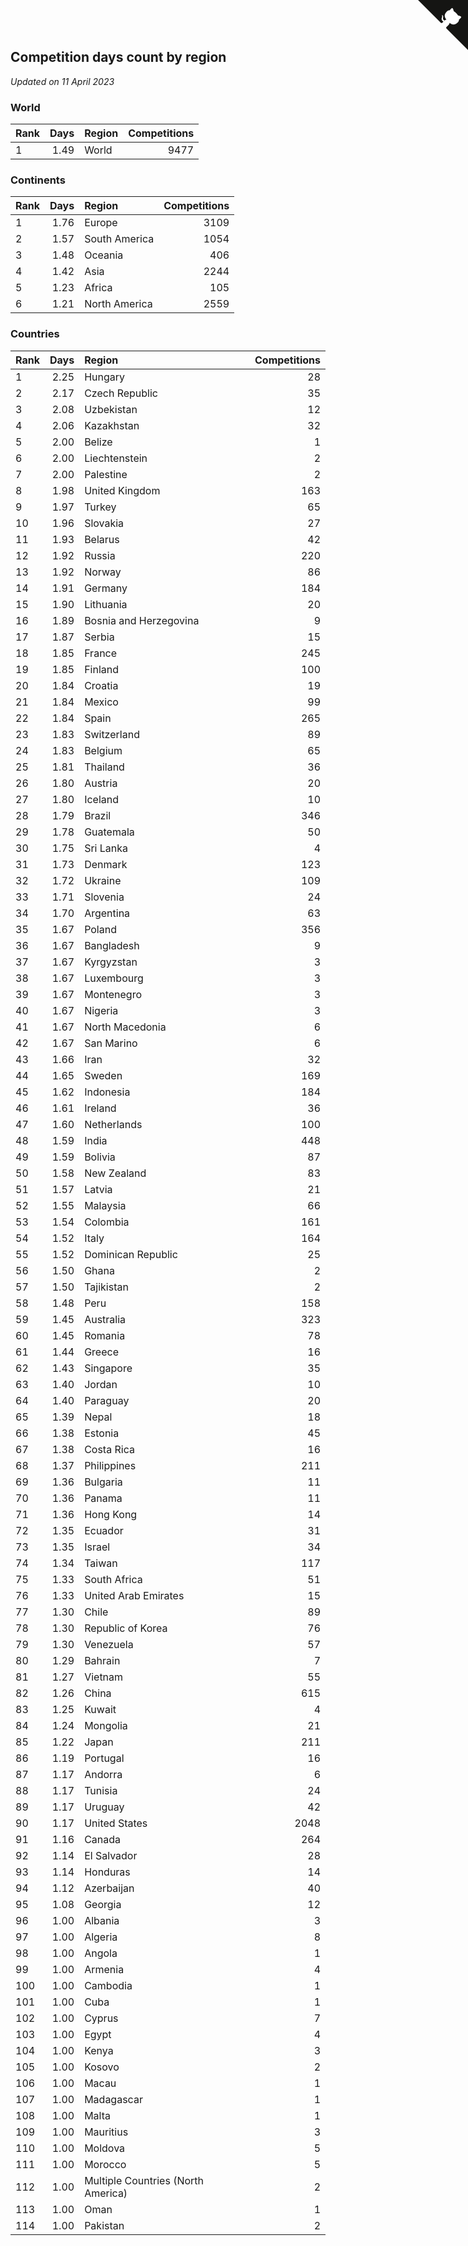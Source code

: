 ## Competition days count by region

*Updated on 11 April 2023*


### World

| Rank | Days | Region | Competitions |
| :--- | ---: | :--- | ---: |
| 1 | 1.49 | World | 9477 |

### Continents

| Rank | Days | Region | Competitions |
| :--- | ---: | :--- | ---: |
| 1 | 1.76 | Europe | 3109 |
| 2 | 1.57 | South America | 1054 |
| 3 | 1.48 | Oceania | 406 |
| 4 | 1.42 | Asia | 2244 |
| 5 | 1.23 | Africa | 105 |
| 6 | 1.21 | North America | 2559 |

### Countries

| Rank | Days | Region | Competitions |
| :--- | ---: | :--- | ---: |
| 1 | 2.25 | Hungary | 28 |
| 2 | 2.17 | Czech Republic | 35 |
| 3 | 2.08 | Uzbekistan | 12 |
| 4 | 2.06 | Kazakhstan | 32 |
| 5 | 2.00 | Belize | 1 |
| 6 | 2.00 | Liechtenstein | 2 |
| 7 | 2.00 | Palestine | 2 |
| 8 | 1.98 | United Kingdom | 163 |
| 9 | 1.97 | Turkey | 65 |
| 10 | 1.96 | Slovakia | 27 |
| 11 | 1.93 | Belarus | 42 |
| 12 | 1.92 | Russia | 220 |
| 13 | 1.92 | Norway | 86 |
| 14 | 1.91 | Germany | 184 |
| 15 | 1.90 | Lithuania | 20 |
| 16 | 1.89 | Bosnia and Herzegovina | 9 |
| 17 | 1.87 | Serbia | 15 |
| 18 | 1.85 | France | 245 |
| 19 | 1.85 | Finland | 100 |
| 20 | 1.84 | Croatia | 19 |
| 21 | 1.84 | Mexico | 99 |
| 22 | 1.84 | Spain | 265 |
| 23 | 1.83 | Switzerland | 89 |
| 24 | 1.83 | Belgium | 65 |
| 25 | 1.81 | Thailand | 36 |
| 26 | 1.80 | Austria | 20 |
| 27 | 1.80 | Iceland | 10 |
| 28 | 1.79 | Brazil | 346 |
| 29 | 1.78 | Guatemala | 50 |
| 30 | 1.75 | Sri Lanka | 4 |
| 31 | 1.73 | Denmark | 123 |
| 32 | 1.72 | Ukraine | 109 |
| 33 | 1.71 | Slovenia | 24 |
| 34 | 1.70 | Argentina | 63 |
| 35 | 1.67 | Poland | 356 |
| 36 | 1.67 | Bangladesh | 9 |
| 37 | 1.67 | Kyrgyzstan | 3 |
| 38 | 1.67 | Luxembourg | 3 |
| 39 | 1.67 | Montenegro | 3 |
| 40 | 1.67 | Nigeria | 3 |
| 41 | 1.67 | North Macedonia | 6 |
| 42 | 1.67 | San Marino | 6 |
| 43 | 1.66 | Iran | 32 |
| 44 | 1.65 | Sweden | 169 |
| 45 | 1.62 | Indonesia | 184 |
| 46 | 1.61 | Ireland | 36 |
| 47 | 1.60 | Netherlands | 100 |
| 48 | 1.59 | India | 448 |
| 49 | 1.59 | Bolivia | 87 |
| 50 | 1.58 | New Zealand | 83 |
| 51 | 1.57 | Latvia | 21 |
| 52 | 1.55 | Malaysia | 66 |
| 53 | 1.54 | Colombia | 161 |
| 54 | 1.52 | Italy | 164 |
| 55 | 1.52 | Dominican Republic | 25 |
| 56 | 1.50 | Ghana | 2 |
| 57 | 1.50 | Tajikistan | 2 |
| 58 | 1.48 | Peru | 158 |
| 59 | 1.45 | Australia | 323 |
| 60 | 1.45 | Romania | 78 |
| 61 | 1.44 | Greece | 16 |
| 62 | 1.43 | Singapore | 35 |
| 63 | 1.40 | Jordan | 10 |
| 64 | 1.40 | Paraguay | 20 |
| 65 | 1.39 | Nepal | 18 |
| 66 | 1.38 | Estonia | 45 |
| 67 | 1.38 | Costa Rica | 16 |
| 68 | 1.37 | Philippines | 211 |
| 69 | 1.36 | Bulgaria | 11 |
| 70 | 1.36 | Panama | 11 |
| 71 | 1.36 | Hong Kong | 14 |
| 72 | 1.35 | Ecuador | 31 |
| 73 | 1.35 | Israel | 34 |
| 74 | 1.34 | Taiwan | 117 |
| 75 | 1.33 | South Africa | 51 |
| 76 | 1.33 | United Arab Emirates | 15 |
| 77 | 1.30 | Chile | 89 |
| 78 | 1.30 | Republic of Korea | 76 |
| 79 | 1.30 | Venezuela | 57 |
| 80 | 1.29 | Bahrain | 7 |
| 81 | 1.27 | Vietnam | 55 |
| 82 | 1.26 | China | 615 |
| 83 | 1.25 | Kuwait | 4 |
| 84 | 1.24 | Mongolia | 21 |
| 85 | 1.22 | Japan | 211 |
| 86 | 1.19 | Portugal | 16 |
| 87 | 1.17 | Andorra | 6 |
| 88 | 1.17 | Tunisia | 24 |
| 89 | 1.17 | Uruguay | 42 |
| 90 | 1.17 | United States | 2048 |
| 91 | 1.16 | Canada | 264 |
| 92 | 1.14 | El Salvador | 28 |
| 93 | 1.14 | Honduras | 14 |
| 94 | 1.12 | Azerbaijan | 40 |
| 95 | 1.08 | Georgia | 12 |
| 96 | 1.00 | Albania | 3 |
| 97 | 1.00 | Algeria | 8 |
| 98 | 1.00 | Angola | 1 |
| 99 | 1.00 | Armenia | 4 |
| 100 | 1.00 | Cambodia | 1 |
| 101 | 1.00 | Cuba | 1 |
| 102 | 1.00 | Cyprus | 7 |
| 103 | 1.00 | Egypt | 4 |
| 104 | 1.00 | Kenya | 3 |
| 105 | 1.00 | Kosovo | 2 |
| 106 | 1.00 | Macau | 1 |
| 107 | 1.00 | Madagascar | 1 |
| 108 | 1.00 | Malta | 1 |
| 109 | 1.00 | Mauritius | 3 |
| 110 | 1.00 | Moldova | 5 |
| 111 | 1.00 | Morocco | 5 |
| 112 | 1.00 | Multiple Countries (North America) | 2 |
| 113 | 1.00 | Oman | 1 |
| 114 | 1.00 | Pakistan | 2 |


<a href="https://github.com/JustinTimeCuber/wca_statistics" class="github-corner" aria-label="View source on Github"><svg width="80" height="80" viewBox="0 0 250 250" style="fill:#151513; color:#fff; position: absolute; top: 0; border: 0; right: 0;" aria-hidden="true"><path d="M0,0 L115,115 L130,115 L142,142 L250,250 L250,0 Z"></path><path d="M128.3,109.0 C113.8,99.7 119.0,89.6 119.0,89.6 C122.0,82.7 120.5,78.6 120.5,78.6 C119.2,72.0 123.4,76.3 123.4,76.3 C127.3,80.9 125.5,87.3 125.5,87.3 C122.9,97.6 130.6,101.9 134.4,103.2" fill="currentColor" style="transform-origin: 130px 106px;" class="octo-arm"></path><path d="M115.0,115.0 C114.9,115.1 118.7,116.5 119.8,115.4 L133.7,101.6 C136.9,99.2 139.9,98.4 142.2,98.6 C133.8,88.0 127.5,74.4 143.8,58.0 C148.5,53.4 154.0,51.2 159.7,51.0 C160.3,49.4 163.2,43.6 171.4,40.1 C171.4,40.1 176.1,42.5 178.8,56.2 C183.1,58.6 187.2,61.8 190.9,65.4 C194.5,69.0 197.7,73.2 200.1,77.6 C213.8,80.2 216.3,84.9 216.3,84.9 C212.7,93.1 206.9,96.0 205.4,96.6 C205.1,102.4 203.0,107.8 198.3,112.5 C181.9,128.9 168.3,122.5 157.7,114.1 C157.9,116.9 156.7,120.9 152.7,124.9 L141.0,136.5 C139.8,137.7 141.6,141.9 141.8,141.8 Z" fill="currentColor" class="octo-body"></path></svg></a><style>.github-corner:hover .octo-arm{animation:octocat-wave 560ms ease-in-out}@keyframes octocat-wave{0%,100%{transform:rotate(0)}20%,60%{transform:rotate(-25deg)}40%,80%{transform:rotate(10deg)}}@media (max-width:500px){.github-corner:hover .octo-arm{animation:none}.github-corner .octo-arm{animation:octocat-wave 560ms ease-in-out}}</style>
